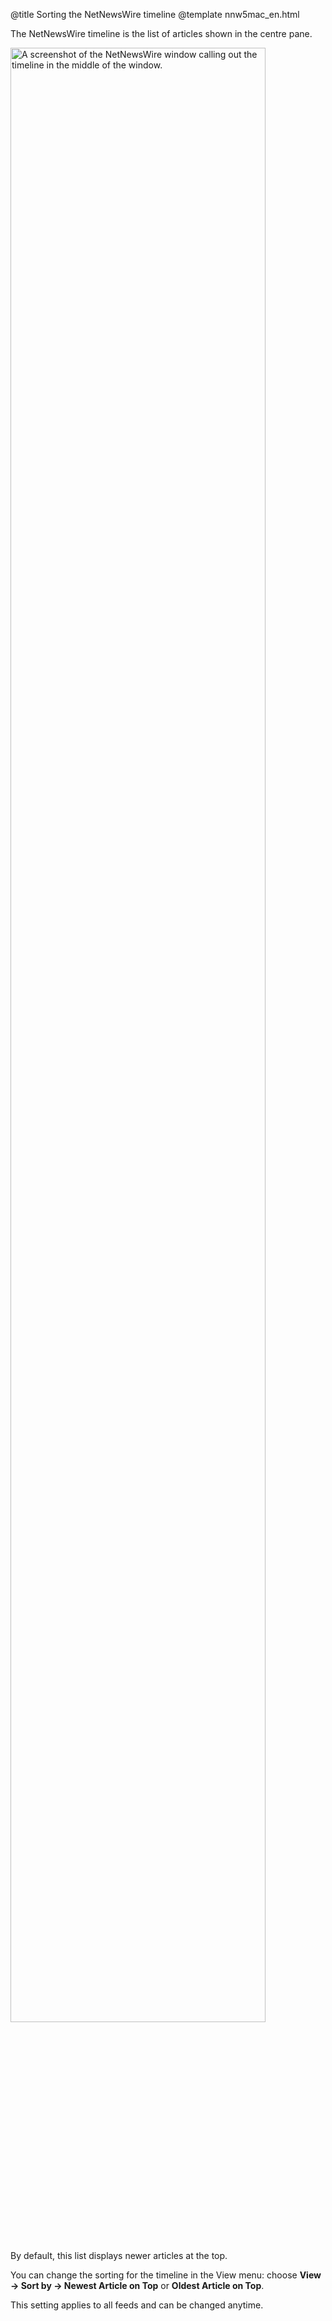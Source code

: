 @title Sorting the NetNewsWire timeline
@template nnw5mac_en.html

The NetNewsWire timeline is the list of articles shown in the centre pane.

<img src="../../../images/mac-en-main_window_timeline.png"
     alt="A screenshot of the NetNewsWire window calling out the timeline in the middle of the window."
     class="centeredImage"
     width="90%" />

By default, this list displays newer articles at the top.

You can change the sorting for the timeline in the View menu: choose **View → Sort by → Newest Article on Top** or **Oldest Article on Top**.

This setting applies to all feeds and can be changed anytime.